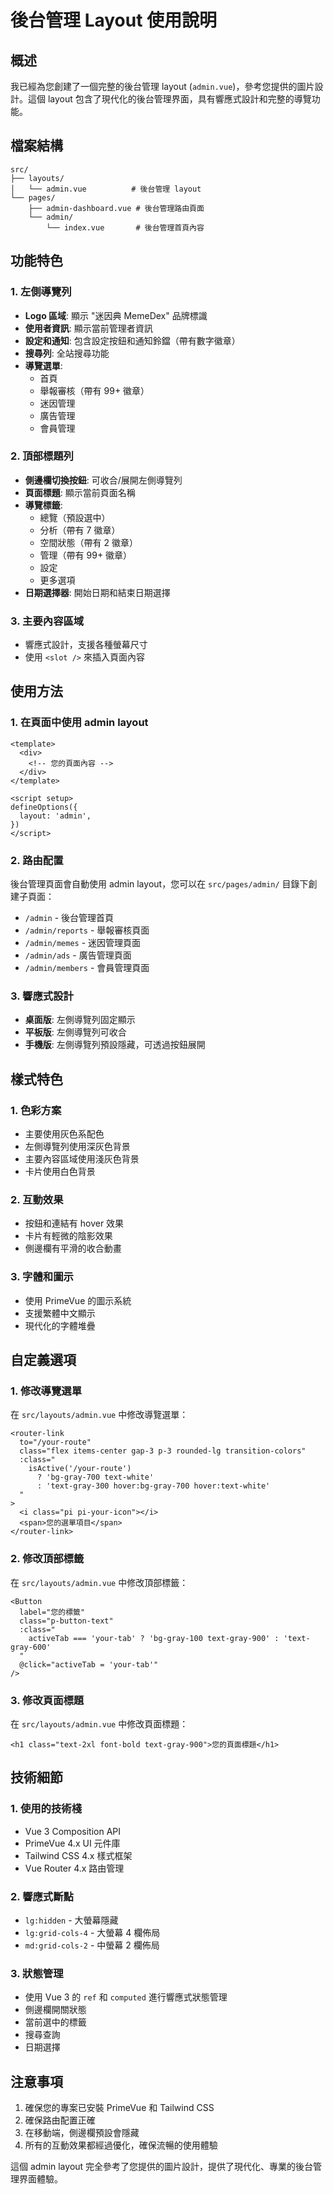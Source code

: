 # 後台管理 Layout 使用說明

## 概述

我已經為您創建了一個完整的後台管理 layout (`admin.vue`)，參考您提供的圖片設計。這個 layout 包含了現代化的後台管理界面，具有響應式設計和完整的導覽功能。

## 檔案結構

```
src/
├── layouts/
│   └── admin.vue          # 後台管理 layout
└── pages/
    ├── admin-dashboard.vue # 後台管理路由頁面
    └── admin/
        └── index.vue       # 後台管理首頁內容
```

## 功能特色

### 1. 左側導覽列

- **Logo 區域**: 顯示 "迷因典 MemeDex" 品牌標識
- **使用者資訊**: 顯示當前管理者資訊
- **設定和通知**: 包含設定按鈕和通知鈴鐺（帶有數字徽章）
- **搜尋列**: 全站搜尋功能
- **導覽選單**:
  - 首頁
  - 舉報審核（帶有 99+ 徽章）
  - 迷因管理
  - 廣告管理
  - 會員管理

### 2. 頂部標題列

- **側邊欄切換按鈕**: 可收合/展開左側導覽列
- **頁面標題**: 顯示當前頁面名稱
- **導覽標籤**:
  - 總覽（預設選中）
  - 分析（帶有 7 徽章）
  - 空間狀態（帶有 2 徽章）
  - 管理（帶有 99+ 徽章）
  - 設定
  - 更多選項
- **日期選擇器**: 開始日期和結束日期選擇

### 3. 主要內容區域

- 響應式設計，支援各種螢幕尺寸
- 使用 `<slot />` 來插入頁面內容

## 使用方法

### 1. 在頁面中使用 admin layout

```vue
<template>
  <div>
    <!-- 您的頁面內容 -->
  </div>
</template>

<script setup>
defineOptions({
  layout: 'admin',
})
</script>
```

### 2. 路由配置

後台管理頁面會自動使用 admin layout，您可以在 `src/pages/admin/` 目錄下創建子頁面：

- `/admin` - 後台管理首頁
- `/admin/reports` - 舉報審核頁面
- `/admin/memes` - 迷因管理頁面
- `/admin/ads` - 廣告管理頁面
- `/admin/members` - 會員管理頁面

### 3. 響應式設計

- **桌面版**: 左側導覽列固定顯示
- **平板版**: 左側導覽列可收合
- **手機版**: 左側導覽列預設隱藏，可透過按鈕展開

## 樣式特色

### 1. 色彩方案

- 主要使用灰色系配色
- 左側導覽列使用深灰色背景
- 主要內容區域使用淺灰色背景
- 卡片使用白色背景

### 2. 互動效果

- 按鈕和連結有 hover 效果
- 卡片有輕微的陰影效果
- 側邊欄有平滑的收合動畫

### 3. 字體和圖示

- 使用 PrimeVue 的圖示系統
- 支援繁體中文顯示
- 現代化的字體堆疊

## 自定義選項

### 1. 修改導覽選單

在 `src/layouts/admin.vue` 中修改導覽選單：

```vue
<router-link
  to="/your-route"
  class="flex items-center gap-3 p-3 rounded-lg transition-colors"
  :class="
    isActive('/your-route')
      ? 'bg-gray-700 text-white'
      : 'text-gray-300 hover:bg-gray-700 hover:text-white'
  "
>
  <i class="pi pi-your-icon"></i>
  <span>您的選單項目</span>
</router-link>
```

### 2. 修改頂部標籤

在 `src/layouts/admin.vue` 中修改頂部標籤：

```vue
<Button
  label="您的標籤"
  class="p-button-text"
  :class="
    activeTab === 'your-tab' ? 'bg-gray-100 text-gray-900' : 'text-gray-600'
  "
  @click="activeTab = 'your-tab'"
/>
```

### 3. 修改頁面標題

在 `src/layouts/admin.vue` 中修改頁面標題：

```vue
<h1 class="text-2xl font-bold text-gray-900">您的頁面標題</h1>
```

## 技術細節

### 1. 使用的技術棧

- Vue 3 Composition API
- PrimeVue 4.x UI 元件庫
- Tailwind CSS 4.x 樣式框架
- Vue Router 4.x 路由管理

### 2. 響應式斷點

- `lg:hidden` - 大螢幕隱藏
- `lg:grid-cols-4` - 大螢幕 4 欄佈局
- `md:grid-cols-2` - 中螢幕 2 欄佈局

### 3. 狀態管理

- 使用 Vue 3 的 `ref` 和 `computed` 進行響應式狀態管理
- 側邊欄開關狀態
- 當前選中的標籤
- 搜尋查詢
- 日期選擇

## 注意事項

1. 確保您的專案已安裝 PrimeVue 和 Tailwind CSS
2. 確保路由配置正確
3. 在移動端，側邊欄預設會隱藏
4. 所有的互動效果都經過優化，確保流暢的使用體驗

這個 admin layout 完全參考了您提供的圖片設計，提供了現代化、專業的後台管理界面體驗。
